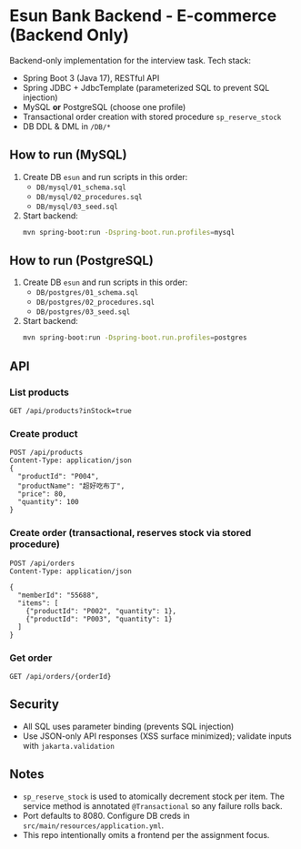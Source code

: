 # Esun Bank Backend - E-commerce (Backend Only)

Backend-only implementation for the interview task. Tech stack:
- Spring Boot 3 (Java 17), RESTful API
- Spring JDBC + JdbcTemplate (parameterized SQL to prevent SQL injection)
- MySQL **or** PostgreSQL (choose one profile)
- Transactional order creation with stored procedure `sp_reserve_stock`
- DB DDL & DML in `/DB/*`

## How to run (MySQL)
1. Create DB `esun` and run scripts in this order:
   - `DB/mysql/01_schema.sql`
   - `DB/mysql/02_procedures.sql`
   - `DB/mysql/03_seed.sql`
2. Start backend:
   ```bash
   mvn spring-boot:run -Dspring-boot.run.profiles=mysql
   ```

## How to run (PostgreSQL)
1. Create DB `esun` and run scripts in this order:
   - `DB/postgres/01_schema.sql`
   - `DB/postgres/02_procedures.sql`
   - `DB/postgres/03_seed.sql`
2. Start backend:
   ```bash
   mvn spring-boot:run -Dspring-boot.run.profiles=postgres
   ```

## API

### List products
```
GET /api/products?inStock=true
```

### Create product
```
POST /api/products
Content-Type: application/json
{
  "productId": "P004",
  "productName": "超好吃布丁",
  "price": 80,
  "quantity": 100
}
```

### Create order (transactional, reserves stock via stored procedure)
```
POST /api/orders
Content-Type: application/json

{
  "memberId": "55688",
  "items": [
    {"productId": "P002", "quantity": 1},
    {"productId": "P003", "quantity": 1}
  ]
}
```

### Get order
```
GET /api/orders/{orderId}
```

## Security
- All SQL uses parameter binding (prevents SQL injection)
- Use JSON-only API responses (XSS surface minimized); validate inputs with `jakarta.validation`

## Notes
- `sp_reserve_stock` is used to atomically decrement stock per item. The service method is annotated `@Transactional` so any failure rolls back.
- Port defaults to 8080. Configure DB creds in `src/main/resources/application.yml`.
- This repo intentionally omits a frontend per the assignment focus.
